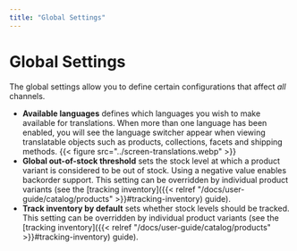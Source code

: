 ```yaml
---
title: "Global Settings"
---
```


# Global Settings

The global settings allow you to define certain configurations that affect _all_ channels.

* **Available languages** defines which languages you wish to make available for translations. When more than one language has been enabled, you will see the language switcher appear when viewing translatable objects such as products, collections, facets and shipping methods.
  {{< figure src="../screen-translations.webp" >}}
* **Global out-of-stock threshold** sets the stock level at which a product variant is considered to be out of stock. Using a negative value enables backorder support. This setting can be overridden by individual product variants (see the [tracking inventory]({{< relref "/docs/user-guide/catalog/products" >}}#tracking-inventory) guide).
* **Track inventory by default** sets whether stock levels should be tracked. This setting can be overridden by individual product variants (see the [tracking inventory]({{< relref "/docs/user-guide/catalog/products" >}}#tracking-inventory) guide).
